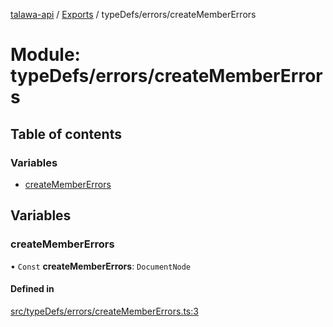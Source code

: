 [talawa-api](../README.md) / [Exports](../modules.md) / typeDefs/errors/createMemberErrors

# Module: typeDefs/errors/createMemberErrors

## Table of contents

### Variables

- [createMemberErrors](typeDefs_errors_createMemberErrors.md#createmembererrors)

## Variables

### createMemberErrors

• `Const` **createMemberErrors**: `DocumentNode`

#### Defined in

[src/typeDefs/errors/createMemberErrors.ts:3](https://github.com/PalisadoesFoundation/talawa-api/blob/e5f7a9d/src/typeDefs/errors/createMemberErrors.ts#L3)

